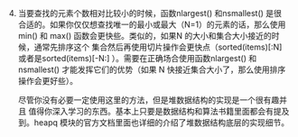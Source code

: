 
4.
    当要查找的元素个数相对比较小的时候，函数nlargest() 和nsmallest() 是很
合适的。如果你仅仅想查找唯一的最小或最大（N=1）的元素的话，那么使用min() 和
max() 函数会更快些。类似的，如果N 的大小和集合大小接近的时候，通常先排序这个
集合然后再使用切片操作会更快点（sorted(items)[:N] 或者是sorted(items)[-N:]
）。需要在正确场合使用函数nlargest() 和nsmallest() 才能发挥它们的优势（如果
N 快接近集合大小了，那么使用排序操作会更好些）。

    尽管你没有必要一定使用这里的方法，但是堆数据结构的实现是一个很有趣并且
值得你深入学习的东西。基本上只要是数据结构和算法书籍里面都会有提及到。heapq
模块的官方文档里面也详细的介绍了堆数据结构底层的实现细节。
